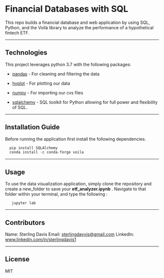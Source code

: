 # Financial Databases with SQL

This repo builds a financial database and web application by using SQL, Python, and the Voilà library to analyze the performance of a hypothetical fintech ETF.

---

## Technologies

This project leverages python 3.7 with the following packages:

* [pandas](https://github.com/pandas-dev/pandas) - For cleaning and filtering the data

* [hvplot](https://github.com/holoviz/hvplot) - For plotting our data 

* [numpy](https://github.com/jaraco/path) - For importing our cvs files 

* [sqlalchemy](https://github.com/sqlalchemy/sqlalchemy) - SQL toolkit for Python allowing for full power and flexibility of SQL.


---

## Installation Guide

Before running the application first install the following dependencies.

```python
  pip install SQLAlchemy
  conda install -c conda-forge voila
```

---

## Usage

To use the data visualization application, simply clone the repository and create a new_folder to save your **etf_analyzer.ipynb** . Navigate to that folder within your terminal, and type the following :

```new_folder
   jupyter lab 
```

---

## Contributors

Name: Sterling Davis 
Email: sterlingdayvis@gmail.com
LinkedIn: www.linkedin.com/in/sterlingdavis1

---

## License

MIT




